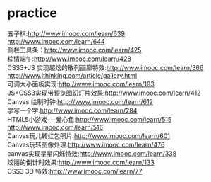 ﻿# practice
五子棋:http://www.imooc.com/learn/639<br>
http://www.imooc.com/learn/644<br>
侧栏工具条：http://www.imooc.com/learn/425<br>
粽情端午:http://www.imooc.com/learn/428<br>
CSS3+JS 实现超炫的散列画廊特效:http://www.imooc.com/learn/366<br>
http://www.jthinking.com/article/gallery.html<br>
可调大小面板实现:http://www.imooc.com/learn/193<br>
JS+CSS3实现带预览图幻灯片效果:http://www.imooc.com/learn/412<br> 
Canvas 绘制时钟:http://www.imooc.com/learn/612<br>
学写一个字:http://www.imooc.com/learn/284<br>
HTML5小游戏---爱心鱼:http://www.imooc.com/learn/515<br>
http://www.imooc.com/learn/516<br>
Canvas玩儿转红包照片:http://www.imooc.com/learn/601<br>
Canvas玩转图像处理:http://www.imooc.com/learn/476<br>
canvas实现星星闪烁特效:http://www.imooc.com/learn/338<br>
炫丽的倒计时效果:http://www.imooc.com/learn/133<br>
CSS3 3D 特效:http://www.imooc.com/learn/77